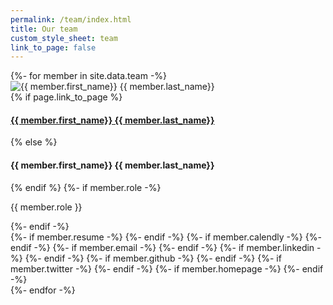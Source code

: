 ```yaml
---
permalink: /team/index.html
title: Our team
custom_style_sheet: team
link_to_page: false
---
```


<div class="grid-container">
    <div class="grid-x grid-margin-x small-up-2 medium-up-4">
    {%- for member in site.data.team -%}
        <div class="cell">
            <div class="card">
                <img src="/assets/images/team/{{ member.id }}.jpg" alt="{{ member.first_name}} {{ member.last_name}}"/>
                <div class="card-section">
                    {% if page.link_to_page %}
                    <h4><a href="{{ member.id | datapage_url: '/team' }}">{{ member.first_name}} {{ member.last_name}}</a></h4>
                    {% else %}
                    <h4>{{ member.first_name}} {{ member.last_name}}</h4>
                    {% endif %}
                    {%- if member.role -%}
                    <p>{{ member.role }}</p>
                    {%- endif -%}
                    <div class="contacts fa-lg text-right">
                        {%- if member.resume -%}
                        <a href="{{member.resume}}" title="Download the resume" target="_blank"><i class="far fa-file"></i></a>
                        {%- endif -%}
                        {%- if member.calendly -%}
                        <a href="{{ member.calendly }}" title="Schedule a meeting" target="_blank"><i class="far fa-calendar-alt"></i></a>
                        {%- endif -%}
                        {%- if member.email -%}
                        <a href="mailto:{{ member.email }}" title="Send an email" target="_blank"><i class="fas fa-envelope"></i></a>
                        {%- endif -%}
                        {%- if member.linkedin -%}
                        <a href="{{ member.linkedin }}" title="Visit me on Linkedin" target="_blank"><i class="fab fa-linkedin"></i></a>
                        {%- endif -%}
                        {%- if member.github -%}
                        <a href="{{ member.github }}" title="Visit me on GitHub" target="_blank"><i class="fab fa-github"></i></a>
                        {%- endif -%}
                        {%- if member.twitter -%}
                        <a href="{{ member.twitter }}" title="Follow me on Twitter" target="_blank"><i class="fab fa-twitter"></i></a>
                        {%- endif -%}
                        {%- if member.homepage -%}
                        <a href="{{ member.homepage }}" title="Visit my homepage" target="_blank"><i class="fas fa-globe-europe"></i></a>
                        {%- endif -%}
                    </div>
                </div>
            </div>
        </div>
    {%- endfor -%}
    </div>
</div>
